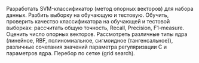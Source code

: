 Разработать SVM-классификатор (метод опорных векторов) для набора данных.
Разбить выборку на обучающую и тестовую.
Обучить, проверить качество классификатора на обучающей и тестовой выборках: 
рассчитать общую точность, Recall, Precision, F1-measure.
Оценить число опорных векторов.
Рассмотреть различные типы ядра (линейное, RBF, полиномиальное, сигмоидное (тангенсальное)), 
различные сочетания значений параметра регуляризации С и параметров ядра.
Перебор по сетке (grid search).